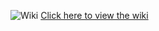 ![Wiki](https://github.com/NextFightNetwork/Wiki/assets/114857048/24c53b15-7616-4c76-ade1-06902c797d51)
[Click here to view the wiki](https://github.com/NextFightNetwork/Wiki/wiki)
